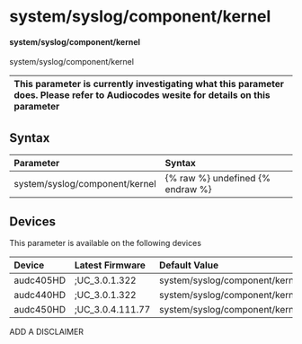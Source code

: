 ﻿---
description: system/syslog/component/kernel
search: false
---

# system/syslog/component/kernel

#### system/syslog/component/kernel

system/syslog/component/kernel


| This parameter is currently investigating what this parameter does. Please refer to Audiocodes wesite for details on this parameter | 
| :--- |

## Syntax
| Parameter | Syntax |
| :--- | :--- |
|system/syslog/component/kernel | {% raw %} undefined {% endraw %}|

## Devices
This parameter is available on the following devices

| Device | Latest Firmware | Default Value |
|:---|:---|:---|
| audc405HD | ;UC_3.0.1.322 | system/syslog/component/kernel=NONE 
| audc440HD | ;UC_3.0.1.322 | system/syslog/component/kernel=NONE 
| audc450HD | ;UC_3.0.4.111.77 | system/syslog/component/kernel=NONE 

ADD A DISCLAIMER
